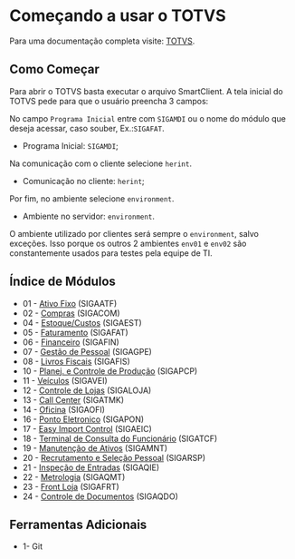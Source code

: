 # Começando a usar o TOTVS

Para uma documentação completa visite: [TOTVS](http://tdn.totvs.com/display/tec/SmartClient+-+Sobre).

## Como Começar

Para abrir o TOTVS basta executar o arquivo SmartClient. A tela inicial do TOTVS pede para que o usuário preencha 3 campos:

No campo `Programa Inicial` entre com `SIGAMDI` ou o nome do módulo que deseja acessar, caso souber, Ex.:`SIGAFAT`.

* Programa Inicial: `SIGAMDI`;

Na comunicação com o cliente selecione  `herint`.

* Comunicação no cliente: `herint`;

Por fim, no ambiente selecione `environment`.

* Ambiente no servidor: `environment`.



O ambiente utilizado por clientes será sempre o `environment`, salvo exceções. Isso porque os outros 2 ambientes `env01` e `env02` são constantemente usados para testes pela equipe de TI.


## Índice de Módulos
* 01 - [Ativo Fixo](https://gabsbelini.github.io/totvs-docs/modulo-01/) (SIGAATF)
* 02 - [Compras](https://gabsbelini.github.io/totvs-docs/modulo-02/) (SIGACOM)
* 04 - [Estoque/Custos](https://gabsbelini.github.io/totvs-docs/modulo-04/) (SIGAEST)
* 05 - [Faturamento](https://gabsbelini.github.io/totvs-docs/modulo-05/) (SIGAFAT)
* 06 - [Financeiro](https://gabsbelini.github.io/totvs-docs/modulo-06/) (SIGAFIN)
* 07 - [Gestão de Pessoal](https://gabsbelini.github.io/totvs-docs/modulo-07/) (SIGAGPE)
* 08 - [Livros Fiscais](https://gabsbelini.github.io/totvs-docs/modulo-08/) (SIGAFIS)
* 10 - [Planej. e Controle de Produção](https://gabsbelini.github.io/totvs-docs/modulo-10/) (SIGAPCP)
* 11 - [Veículos](https://gabsbelini.github.io/totvs-docs/modulo-11/) (SIGAVEI)
* 12 - [Controle de Lojas](https://gabsbelini.github.io/totvs-docs/modulo-12/) (SIGALOJA)
* 13 - [Call Center](https://gabsbelini.github.io/totvs-docs/modulo-13/) (SIGATMK)
* 14 - [Oficina](https://gabsbelini.github.io/totvs-docs/modulo-14/) (SIGAOFI)
* 16 - [Ponto Eletronico](https://gabsbelini.github.io/totvs-docs/modulo-16/) (SIGAPON)
* 17 - [Easy Import Control](https://gabsbelini.github.io/totvs-docs/modulo-17/) (SIGAEIC)
* 18 - [Terminal de Consulta do Funcionário](https://gabsbelini.github.io/totvs-docs/modulo-18/) (SIGATCF)
* 19 - [Manutenção de Ativos](https://gabsbelini.github.io/totvs-docs/modulo-19/) (SIGAMNT)
* 20 - [Recrutamento e Seleção Pessoal](https://gabsbelini.github.io/totvs-docs/modulo-20/) (SIGARSP)
* 21 - [Inspeção de Entradas](https://gabsbelini.github.io/totvs-docs/modulo-21/) (SIGAQIE)
* 22 - [Metrologia](https://gabsbelini.github.io/totvs-docs/modulo-22/) (SIGAQMT)
* 23 - [Front Loja](https://gabsbelini.github.io/totvs-docs/modulo-23/) (SIGAFRT)
* 24 - [Controle de Documentos](https://gabsbelini.github.io/totvs-docs/modulo-24/) (SIGAQDO)
## Ferramentas Adicionais
* 1- Git
